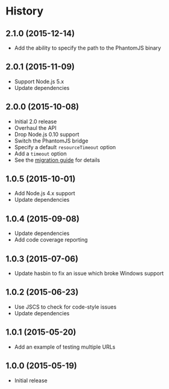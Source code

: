 
# History

## 2.1.0 (2015-12-14)

  * Add the ability to specify the path to the PhantomJS binary

## 2.0.1 (2015-11-09)

  * Support Node.js 5.x
  * Update dependencies

## 2.0.0 (2015-10-08)

  * Initial 2.0 release
  * Overhaul the API
  * Drop Node.js 0.10 support
  * Switch the PhantomJS bridge
  * Specify a default `resourceTimeout` option
  * Add a `timeout` option
  * See the [migration guide](https://github.com/springernature/truffler/blob/master/MIGRATION.md#migrating-from-10-to-20) for details

## 1.0.5 (2015-10-01)

  * Add Node.js 4.x support
  * Update dependencies

## 1.0.4 (2015-09-08)

  * Update dependencies
  * Add code coverage reporting

## 1.0.3 (2015-07-06)

  * Update hasbin to fix an issue which broke Windows support

## 1.0.2 (2015-06-23)

  * Use JSCS to check for code-style issues
  * Update dependencies

## 1.0.1 (2015-05-20)

  * Add an example of testing multiple URLs

## 1.0.0 (2015-05-19)

  * Initial release
